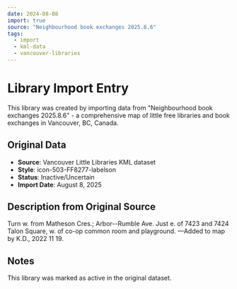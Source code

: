 ```yaml
---
date: 2024-08-08
import: true
source: "Neighbourhood book exchanges 2025.8.6"
tags:
  - import
  - kml-data
  - vancouver-libraries
---
```


# Library Import Entry

This library was created by importing data from "Neighbourhood book exchanges 2025.8.6" - a comprehensive map of little free libraries and book exchanges in Vancouver, BC, Canada.

## Original Data

- **Source**: Vancouver Little Libraries KML dataset
- **Style**: icon-503-FF8277-labelson
- **Status**: Inactive/Uncertain
- **Import Date**: August 8, 2025

## Description from Original Source

Turn w. from Matheson Cres.; 
Arbor--Rumble Ave.
Just e. of 7423 and 7424 Talon Square,
w. of co-op common room and playground.
—Added to map by K.D., 2022 11 19.



## Notes

This library was marked as active in the original dataset.
